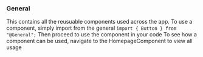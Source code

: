### General
This contains all the reusuable components used across the app.
To use a component, simply import from the general
`import { Button } from "@General";`
Then proceed to use the component in your code
To see how a component can be used, navigate to the HomepageComponent to view all usage
